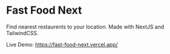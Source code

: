 # Fast Food Next

Find nearest restaurents to your location. Made with NextJS and TailwindCSS.

Live Demo: https://fast-food-next.vercel.app/
